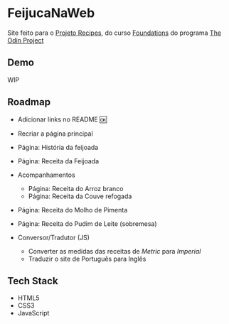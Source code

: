 
# FeijucaNaWeb

Site feito para o [Projeto Recipes](https://www.theodinproject.com/lessons/foundations-recipes), do curso [Foundations](https://www.theodinproject.com/paths/foundations/courses/foundations) do programa [The Odin Project](https://www.theodinproject.com/dashboard)



## Demo

WIP

## Roadmap

- Adicionar links no README :ok:

- Recriar a página principal

- Página: História da feijoada

- Página: Receita da Feijoada

- Acompanhamentos
    - Página: Receita do Arroz branco
    - Página: Receita da Couve refogada

- Página: Receita do Molho de Pimenta

- Página: Receita do Pudim de Leite (sobremesa)

- Conversor/Tradutor (JS)
    - Converter as medidas das receitas de *Metric* para *Imperial*
    - Traduzir o site de Português para Inglês
## Tech Stack

- HTML5
- CSS3
- JavaScript 
